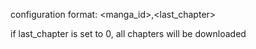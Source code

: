 configuration format:
<manga_id>,<last_chapter>

if last_chapter is set to 0, all chapters will be downloaded
 